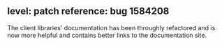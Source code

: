 level: patch
reference: bug 1584208
---
The client libraries' documentation has been throughly refactored and is now more helpful and contains better links to the documentation site.
